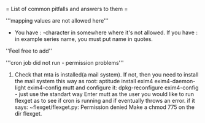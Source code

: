 = List of common pitfalls and answers to them =

'''mapping values are not allowed here'''

 * You have : -character in somewhere where it's not allowed. If you have : in example series name, you must put name in quotes.



''Feel free to add''

'''cron job did not run - permission problems'''
1. Check that mta is installed(a mail system). If not, then you need to install the mail system this way as root:
aptitude install exim4 exim4-daemon-light exim4-config mutt
and configure it:
dpkg-reconfigure exim4-config - just use the standart way
Enter mutt as the user you would like to run flexget as to see if cron is running and if eventually throws an error.
if it says: ~flexget/flexget.py: Permission denied
Make a chmod 775 on the dir flexget.

